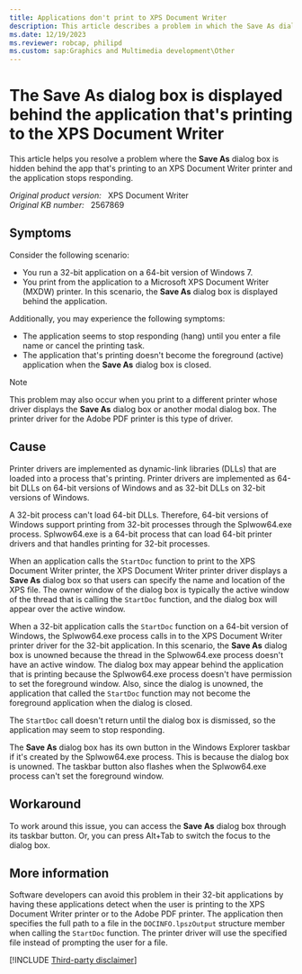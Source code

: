 ```yaml
---
title: Applications don't print to XPS Document Writer
description: This article describes a problem in which the Save As dialog box is hidden behind the app that's printing to an XPS Document Writer printer. This makes the application appear to hang. A workaround is provided.
ms.date: 12/19/2023
ms.reviewer: robcap, philipd
ms.custom: sap:Graphics and Multimedia development\Other
---
```


# The Save As dialog box is displayed behind the application that's printing to the XPS Document Writer

This article helps you resolve a problem where the **Save As** dialog box is hidden behind the app that's printing to an XPS Document Writer printer and the application stops responding.

_Original product version:_ &nbsp; XPS Document Writer  
_Original KB number:_ &nbsp; 2567869

## Symptoms

Consider the following scenario:

- You run a 32-bit application on a 64-bit version of Windows 7.
- You print from the application to a Microsoft XPS Document Writer (MXDW) printer. In this scenario, the **Save As** dialog box is displayed behind the application.

Additionally, you may experience the following symptoms:

- The application seems to stop responding (hang) until you enter a file name or cancel the printing task.
- The application that's printing doesn't become the foreground (active) application when the **Save As** dialog box is closed.

> [!NOTE]
> This problem may also occur when you print to a different printer whose driver displays the **Save As** dialog box or another modal dialog box. The printer driver for the Adobe PDF printer is this type of driver.

## Cause

Printer drivers are implemented as dynamic-link libraries (DLLs) that are loaded into a process that's printing. Printer drivers are implemented as 64-bit DLLs on 64-bit versions of Windows and as 32-bit DLLs on 32-bit versions of Windows.

A 32-bit process can't load 64-bit DLLs. Therefore, 64-bit versions of Windows support printing from 32-bit processes through the Splwow64.exe process. Splwow64.exe is a 64-bit process that can load 64-bit printer drivers and that handles printing for 32-bit processes.

When an application calls the `StartDoc` function to print to the XPS Document Writer printer, the XPS Document Writer printer driver displays a **Save As** dialog box so that users can specify the name and location of the XPS file. The owner window of the dialog box is typically the active window of the thread that is calling the `StartDoc` function, and the dialog box will appear over the active window.

When a 32-bit application calls the `StartDoc` function on a 64-bit version of Windows, the Splwow64.exe process calls in to the XPS Document Writer printer driver for the 32-bit application. In this scenario, the **Save As** dialog box is unowned because the thread in the Splwow64.exe process doesn't have an active window. The dialog box may appear behind the application that is printing because the Splwow64.exe process doesn't have permission to set the foreground window. Also, since the dialog is unowned, the application that called the `StartDoc` function may not become the foreground application when the dialog is closed.

The `StartDoc` call doesn't return until the dialog box is dismissed, so the application may seem to stop responding.

The **Save As** dialog box has its own button in the Windows Explorer taskbar if it's created by the Splwow64.exe process. This is because the dialog box is unowned. The taskbar button also flashes when the Splwow64.exe process can't set the foreground window.

## Workaround

To work around this issue, you can access the **Save As** dialog box through its taskbar button. Or, you can press Alt+Tab to switch the focus to the dialog box.

## More information

Software developers can avoid this problem in their 32-bit applications by having these applications detect when the user is printing to the XPS Document Writer printer or to the Adobe PDF printer. The application then specifies the full path to a file in the `DOCINFO.lpszOutput` structure member when calling the `StartDoc` function. The printer driver will use the specified file instead of prompting the user for a file.

[!INCLUDE [Third-party disclaimer](../../includes/third-party-disclaimer.md)]
